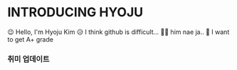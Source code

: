 # INTRODUCING HYOJU
😉 Hello, I'm Hyoju Kim
😥 I think github is difficult...
😵‍💫 him nae ja..
🥺 I want to get A+ grade

### 취미 업데이트